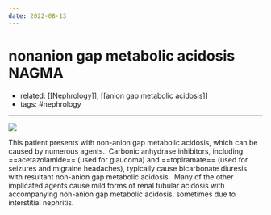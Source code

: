 ```yaml
---
date: 2022-08-13
---
```


# nonanion gap metabolic acidosis NAGMA

- related: [[Nephrology]], [[anion gap metabolic acidosis]]
- tags: #nephrology
---

![](https://photos.thisispiggy.com/file/wikiFiles/20220813124913.png)

This patient presents with non-anion gap metabolic acidosis, which can be caused by numerous agents.  Carbonic anhydrase inhibitors, including ==acetazolamide== (used for glaucoma) and ==topiramate== (used for seizures and migraine headaches), typically cause bicarbonate diuresis with resultant non-anion gap metabolic acidosis.  Many of the other implicated agents cause mild forms of renal tubular acidosis with accompanying non-anion gap metabolic acidosis, sometimes due to interstitial nephritis.
